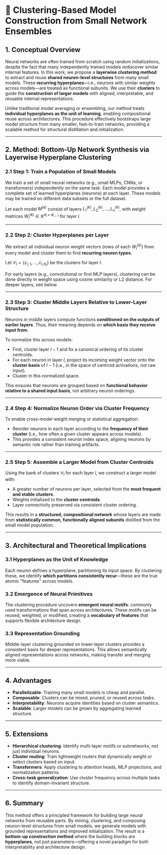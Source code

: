 # 🧠 Clustering-Based Model Construction from Small Network Ensembles

## 1. Conceptual Overview

Neural networks are often trained from scratch using random initializations, despite the fact that many independently trained models rediscover similar internal features. In this work, we propose a **layerwise clustering method** to extract and reuse **shared neuron-level structures** from many small models. These **recurring hyperplanes**—i.e., neurons with similar weights across models—are treated as functional subunits. We use their **clusters** to guide the **construction of larger models** with aligned, interpretable, and reusable internal representations.

Unlike traditional model averaging or ensembling, our method treats **individual hyperplanes as the unit of learning**, enabling compositional reuse across architectures. This procedure effectively bootstraps large model structure from many smaller, fast-to-train networks, providing a scalable method for structural distillation and initialization.

---

## 2. Method: Bottom-Up Network Synthesis via Layerwise Hyperplane Clustering

### 2.1 Step 1: Train a Population of Small Models

We train a set of small neural networks (e.g., small MLPs, CNNs, or transformers) independently on the same task. Each model provides a complete set of learned hyperplanes (neurons) at each layer. These models may be trained on different data subsets or the full dataset.

Let each model $M^{(k)}$ consist of layers $L_1^{(k)}, L_2^{(k)}, \dots, L_n^{(k)}$, with weight matrices $W_l^{(k)} \in \mathbb{R}^{d_l \times d_{l-1}}$ for layer $l$.

---

### 2.2 Step 2: Cluster Hyperplanes per Layer

We extract all individual neuron weight vectors (rows of each $W_l^{(k)}$) from every model and cluster them to find **recurring neuron types**.

Let $\mathcal{C}_l = \{c_{l,1}, \dots, c_{l,K_l}\}$ be the clusters for layer $l$.

For early layers (e.g., convolutional or first MLP layers), clustering can be done directly in weight space using cosine similarity or L2 distance. For deeper layers, see below.

---

### 2.3 Step 3: Cluster Middle Layers **Relative to Lower-Layer Structure**

Neurons in middle layers compute functions **conditioned on the outputs of earlier layers**. Thus, their meaning depends on **which basis they receive input from**.

To normalize this across models:

* First, cluster layer $l-1$ and fix a canonical ordering of its cluster centroids.
* For each neuron in layer $l$, project its incoming weight vector onto the **cluster basis** of $l-1$ (i.e., in the space of centroid activations, not raw input).
* Cluster in this normalized space.

This ensures that neurons are grouped based on **functional behavior relative to a shared input basis**, not arbitrary neuron orderings.

---

### 2.4 Step 4: Normalize Neuron Order via Cluster Frequency

To enable cross-model weight merging or statistical aggregation:

* Reorder neurons in each layer according to the **frequency of their cluster** (i.e., how often a given cluster appears across models).
* This provides a consistent neuron index space, aligning neurons by semantic role rather than training artifacts.

---

### 2.5 Step 5: Assemble a Larger Model from Cluster Centroids

Using the bank of clusters $\mathcal{C}_l$ for each layer $l$, we construct a larger model with:

* A greater number of neurons per layer, selected from the **most frequent and stable clusters**.
* Weights initialized to the **cluster centroids**.
* Layer connectivity preserved via consistent cluster ordering.

This results in a **structured, compositional network** whose layers are made from **statistically common, functionally aligned subunits** distilled from the small model population.

---

## 3. Architectural and Theoretical Implications

### 3.1 Hyperplanes as the Unit of Knowledge

Each neuron defines a hyperplane, partitioning its input space. By clustering these, we identify **which partitions consistently recur**—these are the true atomic "features" across models.

### 3.2 Emergence of Neural Primitives

The clustering procedure uncovers **emergent neural motifs**: commonly used transformations that span across architectures. These motifs can be reused, weighted, or modified, creating a **vocabulary of features** that supports flexible architecture design.

### 3.3 Representation Grounding

Middle-layer clustering grounded on lower-layer clusters provides a consistent basis for deeper representations. This allows semantically aligned representations across networks, making transfer and merging more viable.

---

## 4. Advantages

* **Parallelizable**: Training many small models is cheap and parallel.
* **Composable**: Clusters can be mixed, pruned, or reused across tasks.
* **Interpretability**: Neurons acquire identities based on cluster semantics.
* **Scalable**: Larger models can be grown by aggregating learned structure.

---

## 5. Extensions

* **Hierarchical clustering**: Identify multi-layer motifs or subnetworks, not just individual neurons.
* **Cluster routing**: Train lightweight routers that dynamically weight or select clusters based on input.
* **Transformers**: Apply clustering to attention heads, MLP projections, and normalization patterns.
* **Cross-task generalization**: Use cluster frequency across multiple tasks to identify domain-invariant structure.

---

## 6. Summary

This method offers a principled framework for building large neural networks from reusable parts. By mining, clustering, and composing neuron-level structures from small models, we generate models with grounded representations and improved initialization. The result is a **bottom-up construction method** where the building blocks are **hyperplanes**, not just parameters—offering a novel paradigm for both interpretability and architecture design.
